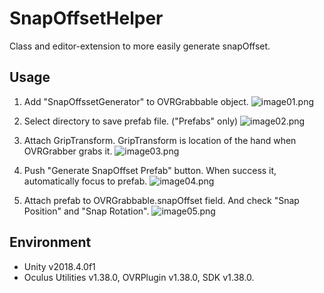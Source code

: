 # SnapOffsetHelper
Class and editor-extension to more easily generate snapOffset.

## Usage
1. Add "SnapOffssetGenerator" to OVRGrabbable object.
![image01.png](https://imgur.com/kk9iykF "Add component SnapOffsetGenerator")

2. Select directory to save prefab file. ("Prefabs" only)
![image02.png](https://imgur.com/XTDqdOp "Select directory")

3. Attach GripTransform. GripTransform is location of the hand when OVRGrabber grabs it.
![image03.png](https://imgur.com/tGUZnKx "Attach grip transform")

4. Push "Generate SnapOffset Prefab" button.
When success it, automatically focus to prefab.
![image04.png](https://imgur.com/mFoDH9C "Generate prefab")

5. Attach prefab to OVRGrabbable.snapOffset field.
And check "Snap Position" and "Snap Rotation".
![image05.png](https://imgur.com/undefined "Attach snapOffset")

## Environment
- Unity v2018.4.0f1
- Oculus Utilities v1.38.0, OVRPlugin v1.38.0, SDK v1.38.0.
